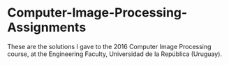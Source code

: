 # Computer-Image-Processing-Assignments
These are the solutions I gave to the 2016 Computer Image Processing course, at the Engineering Faculty, Universidad de la República (Uruguay).
